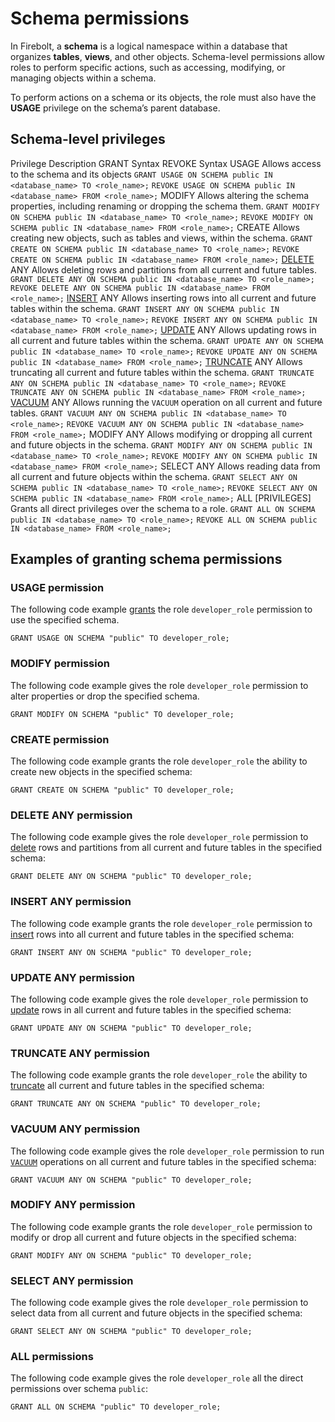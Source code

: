 # [](#schema-permissions)Schema permissions

In Firebolt, a **schema** is a logical namespace within a database that organizes **tables**, **views**, and other objects. Schema-level permissions allow roles to perform specific actions, such as accessing, modifying, or managing objects within a schema.

To perform actions on a schema or its objects, the role must also have the **USAGE** privilege on the schema’s parent database.

## [](#schema-level-privileges)Schema-level privileges

Privilege Description GRANT Syntax REVOKE Syntax USAGE Allows access to the schema and its objects `GRANT USAGE ON SCHEMA public IN <database_name> TO <role_name>;` `REVOKE USAGE ON SCHEMA public IN <database_name> FROM <role_name>;` MODIFY Allows altering the schema properties, including renaming or dropping the schema them. `GRANT MODIFY ON SCHEMA public IN <database_name> TO <role_name>;` `REVOKE MODIFY ON SCHEMA public IN <database_name> FROM <role_name>;` CREATE Allows creating new objects, such as tables and views, within the schema. `GRANT CREATE ON SCHEMA public IN <database_name> TO <role_name>;` `REVOKE CREATE ON SCHEMA public IN <database_name> FROM <role_name>;` [DELETE](/sql_reference/commands/data-management/delete.html) ANY Allows deleting rows and partitions from all current and future tables. `GRANT DELETE ANY ON SCHEMA public IN <database_name> TO <role_name>;` `REVOKE DELETE ANY ON SCHEMA public IN <database_name> FROM <role_name>;` [INSERT](/sql_reference/commands/data-management/insert.html) ANY Allows inserting rows into all current and future tables within the schema. `GRANT INSERT ANY ON SCHEMA public IN <database_name> TO <role_name>;` `REVOKE INSERT ANY ON SCHEMA public IN <database_name> FROM <role_name>;` [UPDATE](/sql_reference/commands/data-management/update.html) ANY Allows updating rows in all current and future tables within the schema. `GRANT UPDATE ANY ON SCHEMA public IN <database_name> TO <role_name>;` `REVOKE UPDATE ANY ON SCHEMA public IN <database_name> FROM <role_name>;` [TRUNCATE](/sql_reference/commands/data-management/truncate-table.html) ANY Allows truncating all current and future tables within the schema. `GRANT TRUNCATE ANY ON SCHEMA public IN <database_name> TO <role_name>;` `REVOKE TRUNCATE ANY ON SCHEMA public IN <database_name> FROM <role_name>;` [VACUUM](/sql_reference/commands/data-management/vacuum.html) ANY Allows running the `VACUUM` operation on all current and future tables. `GRANT VACUUM ANY ON SCHEMA public IN <database_name> TO <role_name>;` `REVOKE VACUUM ANY ON SCHEMA public IN <database_name> FROM <role_name>;` MODIFY ANY Allows modifying or dropping all current and future objects in the schema. `GRANT MODIFY ANY ON SCHEMA public IN <database_name> TO <role_name>;` `REVOKE MODIFY ANY ON SCHEMA public IN <database_name> FROM <role_name>;` SELECT ANY Allows reading data from all current and future objects within the schema. `GRANT SELECT ANY ON SCHEMA public IN <database_name> TO <role_name>;` `REVOKE SELECT ANY ON SCHEMA public IN <database_name> FROM <role_name>;` ALL \[PRIVILEGES] Grants all direct privileges over the schema to a role. `GRANT ALL ON SCHEMA public IN <database_name> TO <role_name>;` `REVOKE ALL ON SCHEMA public IN <database_name> FROM <role_name>;`

## [](#examples-of-granting-schema-permissions)Examples of granting schema permissions

### [](#usage-permission)USAGE permission

The following code example [grants](/sql_reference/commands/access-control/grant.html) the role `developer_role` permission to use the specified schema.

```
GRANT USAGE ON SCHEMA "public" TO developer_role;
```

### [](#modify-permission)MODIFY permission

The following code example gives the role `developer_role` permission to alter properties or drop the specified schema.

```
GRANT MODIFY ON SCHEMA "public" TO developer_role;
```

### [](#create-permission)CREATE permission

The following code example grants the role `developer_role` the ability to create new objects in the specified schema:

```
GRANT CREATE ON SCHEMA "public" TO developer_role;
```

### [](#delete-any-permission)DELETE ANY permission

The following code example gives the role `developer_role` permission to [delete](/sql_reference/commands/data-management/delete.html) rows and partitions from all current and future tables in the specified schema:

```
GRANT DELETE ANY ON SCHEMA "public" TO developer_role;
```

### [](#insert-any-permission)INSERT ANY permission

The following code example grants the role `developer_role` permission to [insert](/sql_reference/commands/data-management/insert.html) rows into all current and future tables in the specified schema:

```
GRANT INSERT ANY ON SCHEMA "public" TO developer_role;
```

### [](#update-any-permission)UPDATE ANY permission

The following code example gives the role `developer_role` permission to [update](/sql_reference/commands/data-management/update.html) rows in all current and future tables in the specified schema:

```
GRANT UPDATE ANY ON SCHEMA "public" TO developer_role;
```

### [](#truncate-any-permission)TRUNCATE ANY permission

The following code example grants the role `developer_role` the ability to [truncate](/sql_reference/commands/data-management/truncate-table.html) all current and future tables in the specified schema:

```
GRANT TRUNCATE ANY ON SCHEMA "public" TO developer_role;
```

### [](#vacuum-any-permission)VACUUM ANY permission

The following code example gives the role `developer_role` permission to run [`VACUUM`](/sql_reference/commands/data-management/vacuum.html) operations on all current and future tables in the specified schema:

```
GRANT VACUUM ANY ON SCHEMA "public" TO developer_role;
```

### [](#modify-any-permission)MODIFY ANY permission

The following code example grants the role `developer_role` permission to modify or drop all current and future objects in the specified schema:

```
GRANT MODIFY ANY ON SCHEMA "public" TO developer_role;
```

### [](#select-any-permission)SELECT ANY permission

The following code example gives the role `developer_role` permission to select data from all current and future objects in the specified schema:

```
GRANT SELECT ANY ON SCHEMA "public" TO developer_role;
```

### [](#all-permissions)ALL permissions

The following code example gives the role `developer_role` all the direct permissions over schema `public`:

```
GRANT ALL ON SCHEMA "public" TO developer_role;
```